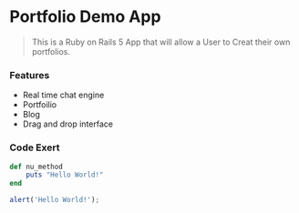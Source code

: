 # Portfolio Demo App

> This is a Ruby on Rails 5 App that will allow a User to Creat their own portfolios. 

### Features

- Real time chat engine 
- Portfoilio
- Blog
- Drag and drop interface

### Code Exert

```ruby 
def nu_method
	puts "Hello World!"
end
```

```javascript
alert('Hello World!');
```
